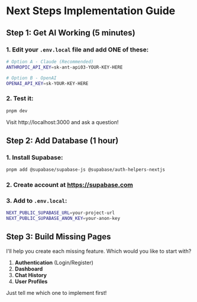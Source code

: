 # Next Steps Implementation Guide

## Step 1: Get AI Working (5 minutes)

### 1. Edit your `.env.local` file and add ONE of these:

```bash
# Option A - Claude (Recommended)
ANTHROPIC_API_KEY=sk-ant-api03-YOUR-KEY-HERE

# Option B - OpenAI
OPENAI_API_KEY=sk-YOUR-KEY-HERE
```

### 2. Test it:
```bash
pnpm dev
```

Visit http://localhost:3000 and ask a question!

## Step 2: Add Database (1 hour)

### 1. Install Supabase:
```bash
pnpm add @supabase/supabase-js @supabase/auth-helpers-nextjs
```

### 2. Create account at https://supabase.com

### 3. Add to `.env.local`:
```bash
NEXT_PUBLIC_SUPABASE_URL=your-project-url
NEXT_PUBLIC_SUPABASE_ANON_KEY=your-anon-key
```

## Step 3: Build Missing Pages

I'll help you create each missing feature. Which would you like to start with?

1. **Authentication** (Login/Register)
2. **Dashboard** 
3. **Chat History**
4. **User Profiles**

Just tell me which one to implement first! 